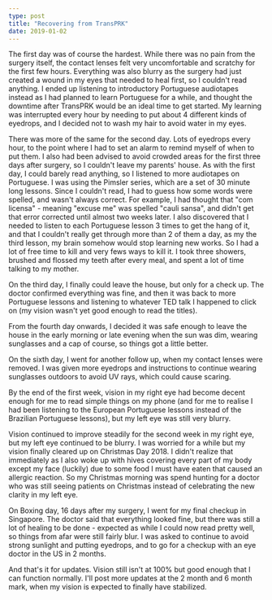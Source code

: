 ```yaml
---
type: post
title: "Recovering from TransPRK"
date: 2019-01-02
---
```


The first day was of course the hardest. While there was no pain from the surgery itself, 
the contact lenses felt very uncomfortable and scratchy for the first few hours.
Everything was also blurry as the surgery had just created a wound in my eyes
that needed to heal first, so I couldn't read anything.
I ended up listening to introductory Portuguese audiotapes instead
as I had planned to learn Portuguese for a while, and thought
the downtime after TransPRK would be an ideal time to get started.
My learning was interrupted every hour by needing to put about 4 different
kinds of eyedrops, and I decided not to wash my hair to avoid water in my eyes.

There was more of the same for the second day.
Lots of eyedrops every hour, to the point where I had to set an alarm
to remind myself of when to put them.
I also had been advised to avoid crowded areas for the first three days
after surgery, so I couldn't leave my parents' house.
As with the first day, I could barely read anything,
so I listened to more audiotapes on Portuguese.
I was using the Pimsler series, which are a set of 30 minute long lessons.
Since I couldn't read, I had to guess how some words were spelled,
and wasn't always correct. For example, I had thought that
"com licensa" - meaning "excuse me" was spelled "cauli sansa",
and didn't get that error corrected until almost two weeks later.
I also discovered that I needed to listen to each Portuguese lesson
3 times to get the hang of it,
and that I couldn't really get through more than 2 of them a day,
as my the third lesson, my brain somehow would stop learning new works.
So I had a lot of free time to kill and very fews ways to kill it.
I took three showers, brushed and flossed my teeth after every meal,
and spent a lot of time talking to my mother.

On the third day, I finally could leave the house,
but only for a check up. The doctor confirmed everything was fine,
and then it was back to more Portuguese lessons and listening
to whatever TED talk I happened to click on
(my vision wasn't yet good enough to read the titles).

From the fourth day onwards, I decided it was safe enough
to leave the house in the early morning or late evening when the sun was dim,
wearing sunglasses and a cap of course, so things got a little better.

On the sixth day, I went for another follow up, 
when my contact lenses were removed.
I was given more eyedrops and instructions to continue wearing
sunglasses outdoors to avoid UV rays, which could cause scaring.

By the end of the first week, vision in my right eye had become decent enough
for me to read simple things on my phone
(and for me to realise I had been listening to the European Portuguese lessons
instead of the Brazilian Portuguese lessons),
but my left eye was still very blurry.

Vision continued to improve steadily for the second week in my right eye,
but my left eye continued to be blurry. I was worried for a while
but my vision finally cleared up on Christmas Day 2018.
I didn't realize that immediately as I also woke up with hives
covering every part of my body except my face (luckily)
due to some food I must have eaten that caused an allergic reaction.
So my Christmas morning was spend hunting for a doctor who was still seeing patients
on Christmas instead of celebrating the new clarity in my left eye.

On Boxing day, 16 days after my surgery, I went for my final checkup in Singapore.
The doctor said that everything looked fine, but there was still a lot of healing
to be done - expected as while I could now read pretty well,
so things from afar were still fairly blur.
I was asked to continue to avoid strong sunlight and putting eyedrops,
and to go for a checkup with an eye doctor in the US in 2 months.

And that's it for updates. Vision still isn't at 100% but good enough 
that I can function normally. I'll post more updates at the 2 month and 6 month mark,
when my vision is expected to finally have stabilized.









